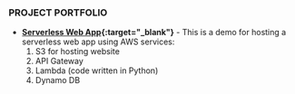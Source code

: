 
### PROJECT PORTFOLIO

- **[Serverless Web App](https://eh-serverless-webapp-proj1.s3.ap-southeast-2.amazonaws.com/index.html){:target="_blank"}** - This is a demo for hosting a serverless web app using AWS services: 
   1. S3 for hosting website
   2. API Gateway
   3. Lambda (code written in Python)
   4. Dynamo DB




